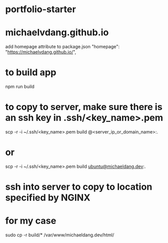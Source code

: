 # portfolio-starter
# michaelvdang.github.io

add homepage attribute to package.json
  "homepage": "https://michaelvdang.github.io/",

# to build app
npm run build

# to copy to server, make sure there is an ssh key in .ssh/<key_name>.pem
scp -r -i ~/.ssh/<key_name>.pem build <username>@<server_ip_or_domain_name>:.
# or
scp -r -i ~/.ssh/<key_name>.pem build ubuntu@michaeldang.dev:.


# ssh into server to copy to location specified by NGINX
# for my case
sudo cp -r build/* /var/www/michaeldang.dev/html/